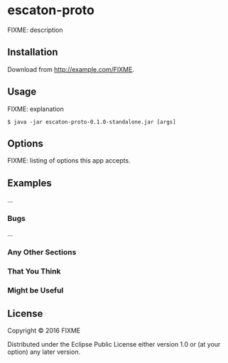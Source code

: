 # escaton-proto

FIXME: description

## Installation

Download from http://example.com/FIXME.

## Usage

FIXME: explanation

    $ java -jar escaton-proto-0.1.0-standalone.jar [args]

## Options

FIXME: listing of options this app accepts.

## Examples

...

### Bugs

...

### Any Other Sections
### That You Think
### Might be Useful

## License

Copyright © 2016 FIXME

Distributed under the Eclipse Public License either version 1.0 or (at
your option) any later version.
